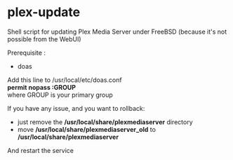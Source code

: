# plex-update

Shell script for updating Plex Media Server under FreeBSD (because it's not possible from the WebUI)

Prerequisite :
- doas  

Add this line to /usr/local/etc/doas.conf  
__permit nopass :GROUP__  
where GROUP is your primary group

If you have any issue, and you want to rollback:
- just remove the **/usr/local/share/plexmediaserver** directory
- move **/usr/local/share/plexmediaserver_old** to **/usr/local/share/plexmediaserver**

And restart the service
